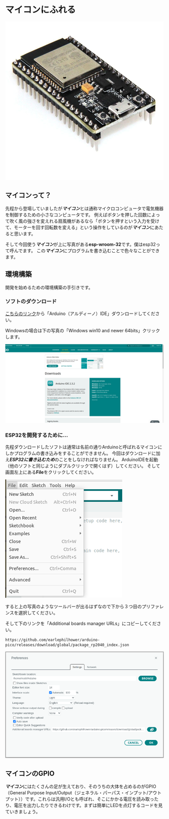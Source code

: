 # マイコンにふれる

![image](./img/esp-wroom-32.jpg)

## マイコンって？
先程から登場していましたが***マイコン***とは通称マイクロコンピュータで電気機器を制御するための小さなコンピュータです。
例えばボタンを押した回数によって吹く風の強さを変えれる扇風機があるなら「ボタンを押すという入力を受けて、モーターを回す回転数を変える」という操作をしているのが***マイコン***にあたると思います。

そして今回使う***マイコン***が上に写真がある**esp-wroom-32**です。僕はesp32って呼んでます。
この***マイコン***にプログラムを書き込むことで色々なことができます。

## 環境構築
開発を始めるための環境構築の手引きです。

### ソフトのダウンロード
[こちらのリンク](https://www.arduino.cc/en/software)から「Arduino（アルディーノ）IDE」ダウンロードしてください。

Windowsの場合は下の写真の「Windows win10 and newer 64bits」クリックします。

![image](./img/arduino_download.png)

### ESP32を開発するために...
先程ダウンロードしたソフトは通常は名前の通りArduinoと呼ばれるマイコンにしかプログラムの書き込みをすることができません。
今回はダウンロードに加え***ESP32に書き込むため***のことをしなければなりません。
ArduinoIDEを起動（他のソフトと同じようにダブルクリックで開くはず）してください。
そして画面左上にある**File**をクリックしてください。

![image](./img/tool_bar.png)

すると上の写真のようなツールバーが出るはずなので下から３つ目のプリファレンスを選択してください。

そして下のリンクを「Additional boards manager URLs」にコピーしてください。

```
https://github.com/earlephilhower/arduino-pico/releases/download/global/package_rp2040_index.json
```

![image](./img/pref.png)

## マイコンのGPIO
***マイコン***にはたくさんの足が生えており、そのうちの大体を占めるのがGPIO（General Purpose Input/Output（ジェネラル・パーパス・インプット/アウトプット））です。これらは汎用I/Oとも呼ばれ、そこにかかる電圧を読み取ったり、電圧を出力したりできるわけです。まずは簡単にLEDを点灯するコードを見ていきましょう。


